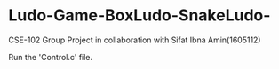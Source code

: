 # Ludo-Game-BoxLudo-SnakeLudo-
CSE-102 Group Project in collaboration with Sifat Ibna Amin(1605112)

Run the 'Control.c' file.
